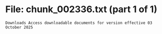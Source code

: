 ﻿# File: chunk_002336.txt (part 1 of 1)
```
Downloads Access downloadable documents for version effective 03 October 2025
```

